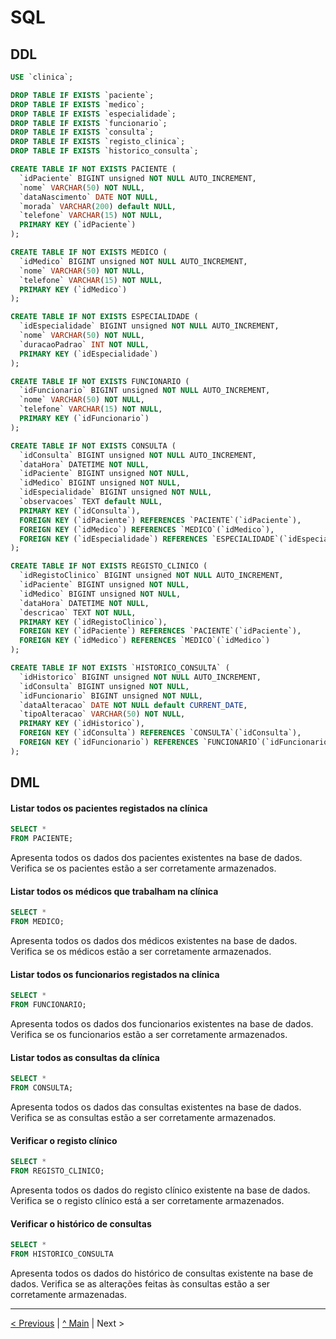 # SQL

## DDL

```sql
USE `clinica`;

DROP TABLE IF EXISTS `paciente`;
DROP TABLE IF EXISTS `medico`;
DROP TABLE IF EXISTS `especialidade`;
DROP TABLE IF EXISTS `funcionario`;
DROP TABLE IF EXISTS `consulta`;
DROP TABLE IF EXISTS `registo_clinica`;
DROP TABLE IF EXISTS `historico_consulta`;

CREATE TABLE IF NOT EXISTS PACIENTE (
  `idPaciente` BIGINT unsigned NOT NULL AUTO_INCREMENT,
  `nome` VARCHAR(50) NOT NULL,
  `dataNascimento` DATE NOT NULL,
  `morada` VARCHAR(200) default NULL,
  `telefone` VARCHAR(15) NOT NULL,
  PRIMARY KEY (`idPaciente`)
);

CREATE TABLE IF NOT EXISTS MEDICO (
  `idMedico` BIGINT unsigned NOT NULL AUTO_INCREMENT,
  `nome` VARCHAR(50) NOT NULL,
  `telefone` VARCHAR(15) NOT NULL,
  PRIMARY KEY (`idMedico`)
);

CREATE TABLE IF NOT EXISTS ESPECIALIDADE (
  `idEspecialidade` BIGINT unsigned NOT NULL AUTO_INCREMENT,
  `nome` VARCHAR(50) NOT NULL,
  `duracaoPadrao` INT NOT NULL,
  PRIMARY KEY (`idEspecialidade`)
);

CREATE TABLE IF NOT EXISTS FUNCIONARIO (
  `idFuncionario` BIGINT unsigned NOT NULL AUTO_INCREMENT,
  `nome` VARCHAR(50) NOT NULL,
  `telefone` VARCHAR(15) NOT NULL,
  PRIMARY KEY (`idFuncionario`)
);

CREATE TABLE IF NOT EXISTS CONSULTA (
  `idConsulta` BIGINT unsigned NOT NULL AUTO_INCREMENT,
  `dataHora` DATETIME NOT NULL,
  `idPaciente` BIGINT unsigned NOT NULL,
  `idMedico` BIGINT unsigned NOT NULL,
  `idEspecialidade` BIGINT unsigned NOT NULL,
  `observacoes` TEXT default NULL,
  PRIMARY KEY (`idConsulta`),
  FOREIGN KEY (`idPaciente`) REFERENCES `PACIENTE`(`idPaciente`),
  FOREIGN KEY (`idMedico`) REFERENCES `MEDICO`(`idMedico`),
  FOREIGN KEY (`idEspecialidade`) REFERENCES `ESPECIALIDADE`(`idEspecialidade`)
);

CREATE TABLE IF NOT EXISTS REGISTO_CLINICO (
  `idRegistoClinico` BIGINT unsigned NOT NULL AUTO_INCREMENT,
  `idPaciente` BIGINT unsigned NOT NULL,
  `idMedico` BIGINT unsigned NOT NULL,
  `dataHora` DATETIME NOT NULL,
  `descricao` TEXT NOT NULL,
  PRIMARY KEY (`idRegistoClinico`),
  FOREIGN KEY (`idPaciente`) REFERENCES `PACIENTE`(`idPaciente`),
  FOREIGN KEY (`idMedico`) REFERENCES `MEDICO`(`idMedico`)
);

CREATE TABLE IF NOT EXISTS `HISTORICO_CONSULTA` (
  `idHistorico` BIGINT unsigned NOT NULL AUTO_INCREMENT,
  `idConsulta` BIGINT unsigned NOT NULL,
  `idFuncionario` BIGINT unsigned NOT NULL,
  `dataAlteracao` DATE NOT NULL default CURRENT_DATE,
  `tipoAlteracao` VARCHAR(50) NOT NULL,
  PRIMARY KEY (`idHistorico`),
  FOREIGN KEY (`idConsulta`) REFERENCES `CONSULTA`(`idConsulta`),
  FOREIGN KEY (`idFuncionario`) REFERENCES `FUNCIONARIO`(`idFuncionario`)
);
```

## DML
#### Listar todos os pacientes registados na clínica

```sql
SELECT *
FROM PACIENTE;
```

Apresenta todos os dados dos pacientes existentes na base de dados. Verifica se os pacientes estão a ser corretamente armazenados.

#### Listar todos os médicos que trabalham na clínica

```sql
SELECT *
FROM MEDICO;
```

Apresenta todos os dados dos médicos existentes na base de dados. Verifica se os médicos estão a ser corretamente armazenados.

#### Listar todos os funcionarios registados na clínica

```sql
SELECT *
FROM FUNCIONARIO;
```

Apresenta todos os dados dos funcionarios existentes na base de dados. Verifica se os funcionarios estão a ser corretamente armazenados.

#### Listar todos as consultas da clínica

```sql
SELECT *
FROM CONSULTA;
```

Apresenta todos os dados das consultas existentes na base de dados. Verifica se as consultas estão a ser corretamente armazenados.

#### Verificar o registo clínico

```sql
SELECT *
FROM REGISTO_CLINICO;
```

Apresenta todos os dados do registo clínico existente na base de dados. Verifica se o registo clínico está a ser corretamente armazenados.

#### Verificar o histórico de consultas

```sql
SELECT *
FROM HISTORICO_CONSULTA
```

Apresenta todos os dados do histórico de consultas existente na base de dados. Verifica se as alterações feitas às consultas estão a ser corretamente armazenadas.



















---
[< Previous](rebd04.md) | [^ Main](/../../) | Next >
